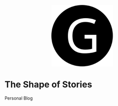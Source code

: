
<div align="center">
    <img src="static/logos/logo-1024.png" alt="Logo" width='200px' height='200px'/>
</div>

# The Shape of Stories

Personal Blog
